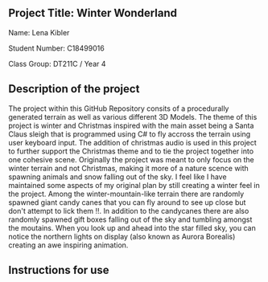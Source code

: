 ## Project Title: Winter Wonderland
Name: Lena Kibler

Student Number: C18499016

Class Group: DT211C / Year 4

## Description of the project
The project within this GitHub Repository consits of a procedurally generated terrain as well as various different 3D Models. The theme of this project is winter and Christmas inspired with the main asset being a Santa Claus sleigh that is programmed using C# to fly accross the terrain using user keyboard input. The addition of christmas audio is used in this project to further support the Christmas theme and to tie the project together into one cohesive scene. Originally the project was meant to only focus on the winter terrain and not Christmas, making it more of a nature scence with spawning animals and snow falling out of the sky. I feel like I have maintained some aspects of my original plan by still creating a winter feel in the project. Among the winter-mountain-like terrain there are randomly spawned giant candy canes that you can fly around to see up close but don't attempt to lick them !!. In addition to the candycanes there are also randomly spawned gift boxes falling out of the sky and tumbling amongst the moutains. When you look up and ahead into the star filled sky, you can notice the northern lights on display (also known as Aurora Borealis) creating an awe inspiring animation. 

## Instructions for use
